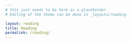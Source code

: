 ```yaml
---
# this just needs to be here as a placeholder. 
# Editing of the theme can be done in _layouts/reading 

layout: reading
title: Reading
permalink: /reading/
---
```




